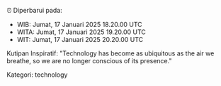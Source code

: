 ⏰ Diperbarui pada:
- WIB: Jumat, 17 Januari 2025 18.20.00 UTC
- WITA: Jumat, 17 Januari 2025 19.20.00 UTC
- WIT: Jumat, 17 Januari 2025 20.20.00 UTC

Kutipan Inspiratif:
"Technology has become as ubiquitous as the air we breathe, so we are no longer conscious of its presence."


Kategori: technology

